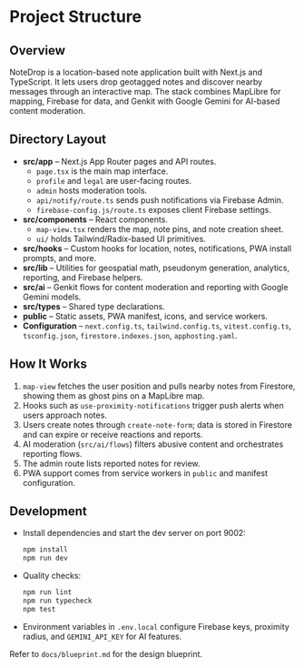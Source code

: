 # Project Structure

## Overview
NoteDrop is a location-based note application built with Next.js and TypeScript. It lets users drop geotagged notes and discover nearby messages through an interactive map. The stack combines MapLibre for mapping, Firebase for data, and Genkit with Google Gemini for AI-based content moderation.

## Directory Layout
- **src/app** – Next.js App Router pages and API routes.
  - `page.tsx` is the main map interface.
  - `profile` and `legal` are user-facing routes.
  - `admin` hosts moderation tools.
  - `api/notify/route.ts` sends push notifications via Firebase Admin.
  - `firebase-config.js/route.ts` exposes client Firebase settings.
- **src/components** – React components.
  - `map-view.tsx` renders the map, note pins, and note creation sheet.
  - `ui/` holds Tailwind/Radix-based UI primitives.
- **src/hooks** – Custom hooks for location, notes, notifications, PWA install prompts, and more.
- **src/lib** – Utilities for geospatial math, pseudonym generation, analytics, reporting, and Firebase helpers.
- **src/ai** – Genkit flows for content moderation and reporting with Google Gemini models.
- **src/types** – Shared type declarations.
- **public** – Static assets, PWA manifest, icons, and service workers.
- **Configuration** – `next.config.ts`, `tailwind.config.ts`, `vitest.config.ts`, `tsconfig.json`, `firestore.indexes.json`, `apphosting.yaml`.

## How It Works
1. `map-view` fetches the user position and pulls nearby notes from Firestore, showing them as ghost pins on a MapLibre map.
2. Hooks such as `use-proximity-notifications` trigger push alerts when users approach notes.
3. Users create notes through `create-note-form`; data is stored in Firestore and can expire or receive reactions and reports.
4. AI moderation (`src/ai/flows`) filters abusive content and orchestrates reporting flows.
5. The admin route lists reported notes for review.
6. PWA support comes from service workers in `public` and manifest configuration.

## Development
- Install dependencies and start the dev server on port 9002:
  ```bash
  npm install
  npm run dev
  ```
- Quality checks:
  ```bash
  npm run lint
  npm run typecheck
  npm test
  ```
- Environment variables in `.env.local` configure Firebase keys, proximity radius, and `GEMINI_API_KEY` for AI features.

Refer to `docs/blueprint.md` for the design blueprint.
